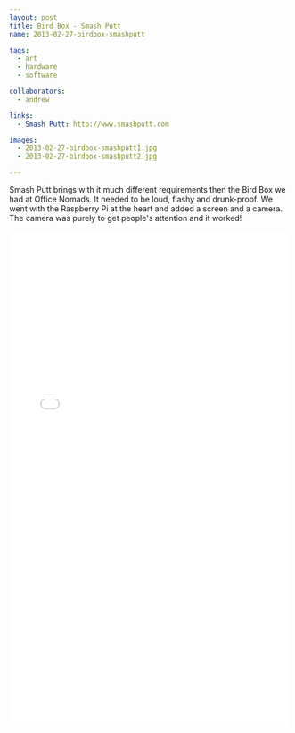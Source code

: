 ```yaml
---
layout: post
title: Bird Box - Smash Putt
name: 2013-02-27-birdbox-smashputt

tags: 
  - art
  - hardware
  - software

collaborators: 
  - andrew

links:
  - Smash Putt: http://www.smashputt.com

images:
  - 2013-02-27-birdbox-smashputt1.jpg
  - 2013-02-27-birdbox-smashputt2.jpg

---
```

Smash Putt brings with it much different requirements then the Bird Box we had at Office Nomads.  It needed to be loud, flashy and drunk-proof. We went with the Raspberry Pi at the heart and added a screen and a camera.  The camera was purely to get people's attention and it worked!  

<iframe src="//player.vimeo.com/video/62360906" width="500" height="889" frameborder="0" webkitallowfullscreen mozallowfullscreen allowfullscreen></iframe>